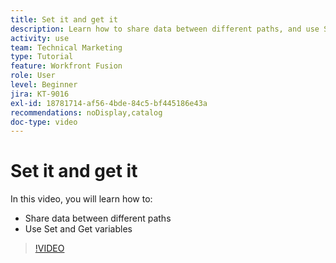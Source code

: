 ```yaml
---
title: Set it and get it
description: Learn how to share data between different paths, and use Set and Get variables, all in [!DNL Adobe Workfront Fusion].
activity: use
team: Technical Marketing
type: Tutorial
feature: Workfront Fusion
role: User
level: Beginner
jira: KT-9016
exl-id: 18781714-af56-4bde-84c5-bf445186e43a
recommendations: noDisplay,catalog
doc-type: video
---
```

# Set it and get it

In this video, you will learn how to:

* Share data between different paths
* Use Set and Get variables

>[!VIDEO](https://video.tv.adobe.com/v/335275/?quality=12&learn=on&enablevpops)
